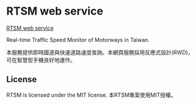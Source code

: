 # RTSM web service

[RTSM web service](https://royvbtw.github.io/rtsm/rtsm.html)

Real-time Traffic Speed Monitor of Motorways in Taiwan.

本服務提供即時國道與快速道路速度查詢。本網頁服務採用反應式設計(RWD)，可在智慧型手機良好地運作。

## License
RTSM is licensed under the MIT license.
本RTSM專案使用MIT授權。